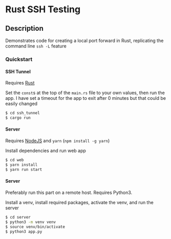 # Rust SSH Testing

## Description

Demonstrates code for creating a local port forward in Rust, replicating the command line `ssh -L` feature

### Quickstart

#### SSH Tunnel
Requires [Rust](https://rustup.rs)

Set the `const`s at the top of the `main.rs` file to your own values, then run the app. 
I have set a timeout for the app to exit after 0 minutes but that could be easily changed
```bash
$ cd ssh_tunnel
$ cargo run
```

#### Server
Requires [NodeJS](https://nodejs.dev) and `yarn` (`npm install -g yarn`)

Install dependencies and run web app
```bash
$ cd web
$ yarn install
$ yarn run start
```

#### Server
Preferably run this part on a remote host. Requires Python3.

Install a venv, install required packages, activate the venv, and run the server 
```bash
$ cd server
$ python3 -m venv venv
$ source venv/bin/activate
$ python3 app.py
```

